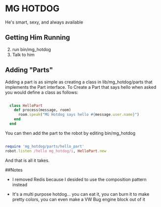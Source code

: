 # MG HOTDOG
He's smart, sexy, and always available

## Getting Him Running
2) run bin/mg_hotdog  
3) Talk to him  

## Adding "Parts"

Adding a part is as simple as creating a class in lib/mg_hotdog/parts that implements the Part
interface. To Create a Part that says hello when asked you would define
a class as follows:

```ruby

  class HelloPart
    def process(message, room)
      room.speak("MG Hotdog says hello #{message.user.name}") 
    end
  end

```

You can then add the part to the robot by editing bin/mg_hotdog

```ruby

require 'mg_hotdog/parts/hello_part'
robot.listen /hello mg_hotdog/i, HelloPart.new

```
And that is all it takes. 

##Notes
* I removed Redis because I desided to use the composition pattern
  instead

* It's a multi purpose hotdog... you can eat it, you can burn it to make pretty colors, you can even make a VW Bug engine block out of it
